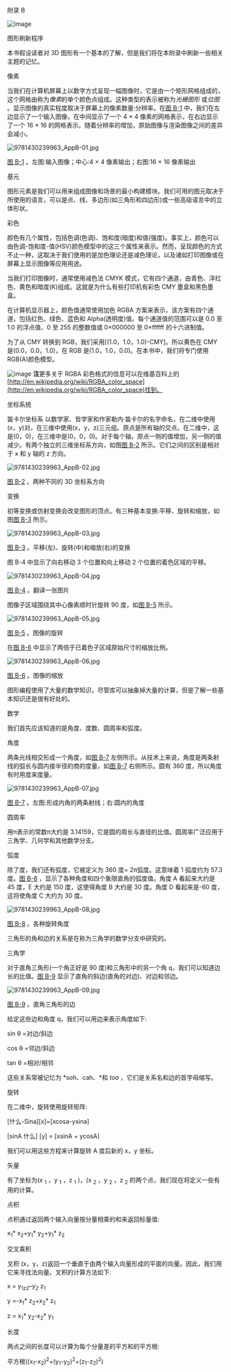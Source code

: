 附录 B

![image](img/frontdot.jpg)

图形刷新程序

本书假设读者对 3D 图形有一个基本的了解，但是我们将在本附录中刷新一些相关主题的记忆。

像素

当我们在计算机屏幕上以数字方式呈现一幅图像时，它是由一个矩形网格组成的，这个网格由称为*像素*的单个颜色点组成。这种类型的表示被称为*光栅图形* 或*位图* 。显示图像的真实程度取决于屏幕上的像素数量:分辨率。在[图 B-1](#Fig0BM11) 中，我们在左边显示了一个输入图像，在中间显示了一个 4 × 4 像素的网格表示，在右边显示了一个 16 × 16 的网格表示。随着分辨率的增加，原始图像与渲染图像之间的差异会减小。

![9781430239963_AppB-01.jpg](img/9781430239963_AppB-01.jpg)

[图 B-1](#_Fig0BM11) 。左图:输入图像；中心:4 × 4 像素输出；右图:16 × 16 像素输出

基元

图形元素是我们可以用来组成图像和场景的最小构建模块。我们可用的图元取决于所使用的语言，可以是点、线、多边形(如三角形和四边形)或一些高级语言中的立体形状。

彩色

颜色有几个属性，包括色调(色调)、饱和度(暗度)和值(强度)。事实上，颜色可以由色调-饱和度-值(HSV)颜色模型中的这三个属性来表示。然而，呈现颜色的方式不止一种，这取决于我们使用的是加色理论还是减色理论，以及诸如打印图像或在屏幕上显示图像等应用用途。

当我们打印图像时，通常使用减色法 CMYK 模式，它有四个通道，由青色、洋红色、黄色和暗度(K)组成。这就是为什么有些打印机有彩色 CMY 墨盒和黑色墨盒。

在计算机显示器上，颜色值通常使用加色 RGBA 方案来表示，该方案有四个通道，包括红色、绿色、蓝色和 Alpha(透明度)值。每个通道值的范围可以是 0.0 至 1.0 的浮点值、0 至 255 的整数值或 0×000000 至 0×ffffff 的十六进制值。

为了从 CMY 转换到 RGB，我们采用[(1.0，1.0，1.0)-CMY]。所以黄色在 CMY 是(0.0，0.0，1.0)，在 RGB 是(1.0，1.0，0.0)。在本书中，我们将专门使用 RGB(A)颜色模型。

![image](img/sq.jpg) **注**更多关于 RGBA 彩色格式的信息可以在维基百科上的[http://en.wikipedia.org/wiki/RGBA_color_space](http://en.wikipedia.org/wiki/RGBA_color_space)找到。

坐标系统

笛卡尔坐标系 以数学家、哲学家和作家勒内·笛卡尔的名字命名，在二维中使用(x，y)对，在三维中使用(x，y，z)三元组。原点是所有轴的交点。在二维中，这是(0，0)，在三维中是(0，0，0)。对于每个轴，原点一侧的值增加，另一侧的值减少。有两个独立的三维坐标系方向，如图[图 B-2](#Fig0BM12) 所示。它们之间的区别是相对于 x 和 y 轴的 z 方向。

![9781430239963_AppB-02.jpg](img/9781430239963_AppB-02.jpg)

[图 B-2](#_Fig0BM12) 。两种不同的 3D 坐标系方向

变换

初等变换或仿射变换会改变图形的顶点。有三种基本变换:平移、旋转和缩放，如图[图 B-3](#Fig0BM13) 所示。

![9781430239963_AppB-03.jpg](img/9781430239963_AppB-03.jpg)

[图 B-3](#_Fig0BM13) 。平移(左)、旋转(中)和缩放(右)的变换

图 B-4 中显示了向右移动 3 个位置和向上移动 2 个位置的着色区域的平移。

![9781430239963_AppB-04.jpg](img/9781430239963_AppB-04.jpg)

[图 B-4](#_Fig0BM14) 。翻译一张图片

图像子区域围绕其中心像素顺时针旋转 90 度，如[图 B-5](#Fig0BM15) 所示。

![9781430239963_AppB-05.jpg](img/9781430239963_AppB-05.jpg)

[图 B-5](#_Fig0BM15) 。图像的旋转

在[图 B-6](#Fig0BM16) 中显示了两倍于已着色子区域原始尺寸的缩放比例。

![9781430239963_AppB-06.jpg](img/9781430239963_AppB-06.jpg)

[图 B-6](#_Fig0BM16) 。图像的缩放

图形编程使用了大量的数学知识，尽管库可以抽象掉大量的计算，但是了解一些基本知识还是很有好处的。

数学

我们首先应该知道的是角度、度数、圆周率和弧度。

角度

两条光线相交形成一个角度，如[图 B-7](#Fig0BM17) 左侧所示。从技术上来说，角度是两条射线的弧长与圆内接半径的商的度量，如[图 B-7](#Fig0BM17) 右侧所示。圆有 360 度，所以角度有时用度来度量。

![9781430239963_AppB-07.jpg](img/9781430239963_AppB-07.jpg)

[图 B-7](#_Fig0BM17) 。左图:形成内角的两条射线；右:圆内的角度

圆周率

用π表示的常数π大约是 3.14159，它是圆的周长与直径的比值。圆周率广泛应用于三角学、几何学和其他数学分支。

弧度

除了度，我们还有弧度，它被定义为 360 度= 2π弧度。这意味着 1 弧度约为 57.3 度。[图 B-8](#Fig0BM18) ，显示了各种角度和四个象限直角的弧度值。角度 A 看起来大约是 45 度，E 大约是 150 度，这使得角度 B 大约是 30 度。角度 D 看起来是-60 度，这将使角度 C 大约为 30 度。

![9781430239963_AppB-08.jpg](img/9781430239963_AppB-08.jpg)

[图 B-8](#_Fig0BM18) 。各种旋转角度

三角形的角和边的关系是在称为三角学的数学分支中研究的。

三角学

对于直角三角形(一个角正好是 90 度)和三角形中的另一个角 q，我们可以知道边长的比值。[图 B-9](#Fig0BM19) 显示了直角的斜边(直角的对边)、对边和邻边。

![9781430239963_AppB-09.jpg](img/9781430239963_AppB-09.jpg)

[图 B-9](#_Fig0BM19) 。直角三角形的边

给定这些边和角度 q，我们可以用边来表示角度如下:

sin θ =对边/斜边

cos θ =邻边/斜边

tan θ =相对/相邻

这些关系常被记忆为 *soh、cah、*和 *toa* ，它们是关系名和边的首字母缩写。

旋转

在二维中，旋转使用旋转矩阵:

[什么-Sina][x]=[xcosa-ysina]

[sinA 什么] [y] = [xsinA + ycosA]

我们可以用这些方程来计算旋转 A 度后新的 x，y 坐标。

矢量

有了坐标为(x <sub>1</sub> ，y <sub>1</sub> ，z <sub>1</sub> )，(x <sub>2</sub> ，y <sub>2</sub> ，z <sub>2</sub> 的两个点，我们现在将定义一些有用的计算。

点积

点积通过返回两个输入向量按分量相乘的和来返回标量值:

x<sub>1</sub>* x<sub>2</sub>+y<sub>1</sub>* y<sub>2</sub>+y<sub>1</sub>* z<sub>2</sub>

交叉乘积

叉积 (x，y，z)返回一个垂直于由两个输入向量形成的平面的向量。因此，我们用它来寻找法向量。叉积的计算方法如下:

x = y<sub>1</sub>*<sub>z2</sub>–y<sub>2</sub>* z<sub>1</sub>

y =-x<sub>1</sub>* z<sub>2</sub>+x<sub>2</sub>* z<sub>1</sub>

z = x<sub>1</sub>* y<sub>2</sub>-x<sub>2</sub>* y<sub>1</sub>

长度

两点之间的长度可以计算为每个分量差的平方和的平方根:

平方根((x<sub>1</sub>-x<sub>2</sub>)<sup>2</sup>+(y<sub>1</sub>-y<sub>2</sub>)<sup>2</sup>+(z<sub>1</sub>-z<sub>2</sub>)<sup>2</sup>)